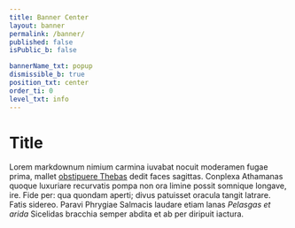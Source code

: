 ```yaml
---
title: Banner Center
layout: banner
permalink: /banner/
published: false
isPublic_b: false

bannerName_txt: popup
dismissible_b: true
position_txt: center
order_ti: 0
level_txt: info
---
```


# Title

Lorem markdownum nimium carmina iuvabat nocuit moderamen fugae prima, mallet
[obstipuere Thebas](http://gentesque.com/) dedit faces sagittas. Conplexa
Athamanas quoque luxuriare recurvatis pompa non ora limine possit somnique
longave, ire. Fide per: qua quondam aperti; divus patuisset oracula tangit
latrare. Fatis sidereo. Paravi Phrygiae Salmacis laudare etiam lanas _Pelasgas
et arida_ Sicelidas bracchia semper abdita et ab per diripuit iactura.
